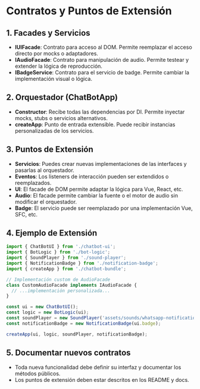 # Contratos y Puntos de Extensión

## 1. Facades y Servicios

- **IUIFacade**: Contrato para acceso al DOM. Permite reemplazar el acceso directo por mocks o adaptadores.
- **IAudioFacade**: Contrato para manipulación de audio. Permite testear y extender la lógica de reproducción.
- **IBadgeService**: Contrato para el servicio de badge. Permite cambiar la implementación visual o lógica.

## 2. Orquestador (ChatBotApp)

- **Constructor**: Recibe todas las dependencias por DI. Permite inyectar mocks, stubs o servicios alternativos.
- **createApp**: Punto de entrada extensible. Puede recibir instancias personalizadas de los servicios.

## 3. Puntos de Extensión

- **Servicios**: Puedes crear nuevas implementaciones de las interfaces y pasarlas al orquestador.
- **Eventos**: Los listeners de interacción pueden ser extendidos o reemplazados.
- **UI**: El facade de DOM permite adaptar la lógica para Vue, React, etc.
- **Audio**: El facade permite cambiar la fuente o el motor de audio sin modificar el orquestador.
- **Badge**: El servicio puede ser reemplazado por una implementación Vue, SFC, etc.

## 4. Ejemplo de Extensión

```typescript
import { ChatBotUI } from './chatbot-ui';
import { BotLogic } from './bot-logic';
import { SoundPlayer } from './sound-player';
import { NotificationBadge } from './notification-badge';
import { createApp } from './chatbot-bundle';

// Implementación custom de AudioFacade
class CustomAudioFacade implements IAudioFacade {
  // ...implementación personalizada...
}

const ui = new ChatBotUI();
const logic = new BotLogic(ui);
const soundPlayer = new SoundPlayer('assets/sounds/whatsapp-notification.m4a', new CustomAudioFacade());
const notificationBadge = new NotificationBadge(ui.badge);

createApp(ui, logic, soundPlayer, notificationBadge);
```

## 5. Documentar nuevos contratos

- Toda nueva funcionalidad debe definir su interfaz y documentar los métodos públicos.
- Los puntos de extensión deben estar descritos en los README y docs.
